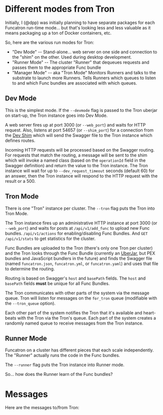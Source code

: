 # Different modes from Tron

Initially, I (@dpp) was initially planning to have separate packages
for each Funcatron run-time mode... but that's looking less and less
valuable as it means packaging up a ton of Docker containers, etc.

So, here are the various run modes for Tron:

* "Dev Mode" -- Stand-alone... web server on one side and connection to the "shim" on the other. 
   Used during desktop development.
* "Runner Mode" -- The cluster "Runner" that dequeues requests and passes them to the appropriate Func bundle
* "Manager Mode" -- aka "Tron Mode" Monitors Runners and talks to the substrate to launch more Runners. 
   Tells Runners which
   queues to listen to and which Func bundles are associated with which queues.
   
## Dev Mode

This is the simplest mode. If the `--devmode` flag is passed to the Tron
uberjar on start-up, the Tron instance goes into Dev Mode.


A web server fires up at port 3000 (or `--web_port`) and
waits for HTTP request. Also, listens at port 54657 (or `--shim_port`) for a
connection from the [Dev Shim](https://github.com/funcatron/devshim) which will
send the Swagger file to the Tron instance which defines routes. 

Incoming
HTTP requests will be processed based on the Swagger routing. For requests
that match the routing, a message will be sent to the shim which will
invoke a named class (based on the `operationId` field in the Swagger definition)
and return the value to the Tron instance. The Tron instance will wait for
up to `--dev_request_timeout` seconds (default 60) for an answer,
then the Tron instance will respond to the HTTP request with the result
or a 500.

## Tron Mode

There is one "Tron" instance per cluster. The `--tron` flag puts the Tron
into Tron Mode.

The Tron instance fires up an administrative HTTP instance at port 3000 (or `--web_port`)
and waits for posts at `/api/v1/add_func` to upload new Func bundles. `/api/v1/actions`
for enabling/disabling Func Bundles. And `GET` `/api/v1/stats` to get statistics for
the cluster.

Func Bundles are uploaded to the Tron (there's only one Tron per cluster)
and the Tron looks through the Func Bundle (currently an [UberJar](http://imagej.net/Uber-JAR),
but PEX bundles and JavaScript bundlers in the future) and finds the Swagger file (named
`funcatron.json`, `funcatron.yml`, or `funcatron.yaml`) and uses that file to determine
the routing.
 
Routing is based on Swagger's `host` and `basePath` fields. The `host` and `basePath`
fields **must** be unique for all Func Bundles.

The Tron communicates with other parts of the system via the message queue.
Tron will listen for messages on the `for_tron` queue (modifiable with the `--tron_queue` option).

Each other part of the system notifies the Tron that it's available and heart-beats with
the Tron via the Tron's queue. Each part of the system creates a randomly named queue to
receive messages from the Tron instance.


## Runner Mode

Funcatron on a cluster has different pieces that each scale independently. 
The "Runner" actually runs the code in the Func bundles.

The `--runner` flag puts the Tron instance into Runner mode.

So... how does
the Runner learn of the Func bundles?


# Messages

Here are the messages to/from Tron:



